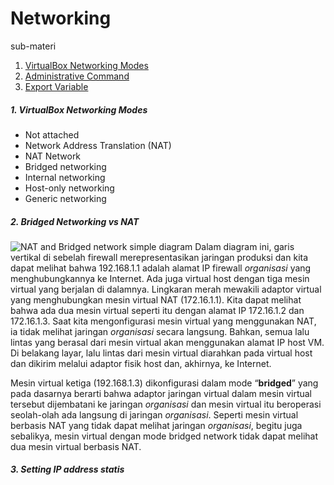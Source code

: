 # Networking
sub-materi
1. [VirtualBox Networking Modes](#1-VirtualBox-Networking-Modes)
2. [Administrative Command](#2-Bridged-Networking-vs-NAT)
3. [Export Variable](#3-Setting-IP-Address-Statis)

##### 1. VirtualBox Networking Modes
- Not attached
- Network Address Translation (NAT)
- NAT Network
- Bridged networking
- Internal networking
- Host-only networking
- Generic networking

##### 2. Bridged Networking vs NAT
![NAT and Bridged network simple diagram](http://www.virtualizationadmin.com/lowe/wp-content/blogs/60/files/2011/11/image2.png)
Dalam diagram ini, garis vertikal di sebelah firewall merepresentasikan jaringan produksi dan kita dapat melihat bahwa 192.168.1.1 adalah alamat IP firewall _organisasi_ yang menghubungkannya ke Internet. Ada juga virtual host dengan tiga mesin virtual yang berjalan di dalamnya. Lingkaran merah mewakili adaptor virtual yang menghubungkan mesin virtual NAT (172.16.1.1). Kita dapat melihat bahwa ada dua mesin virtual seperti itu dengan alamat IP 172.16.1.2 dan 172.16.1.3. Saat kita mengonfigurasi mesin virtual yang menggunakan NAT, ia tidak melihat jaringan _organisasi_ secara langsung. Bahkan, semua lalu lintas yang berasal dari mesin virtual akan menggunakan alamat IP host VM. Di belakang layar, lalu lintas dari mesin virtual diarahkan pada virtual host dan dikirim melalui adaptor fisik host dan, akhirnya, ke Internet.

Mesin virtual ketiga (192.168.1.3) dikonfigurasi dalam mode “**bridged**” yang pada dasarnya berarti bahwa adaptor jaringan virtual dalam mesin virtual tersebut dijembatani ke jaringan _organisasi_ dan mesin virtual itu beroperasi seolah-olah ada langsung di jaringan _organisasi_. Seperti mesin virtual berbasis NAT yang tidak dapat melihat jaringan _organisasi_, begitu juga sebalikya, mesin virtual dengan mode bridged network tidak dapat melihat dua mesin virtual berbasis NAT.

##### 3. Setting IP address statis

